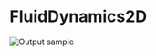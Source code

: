 # FluidDynamics2D

![Output sample](https://github.com/doydul/FluidDynamics2D/blob/master/Sample/FluidDynamics2D.gif)
